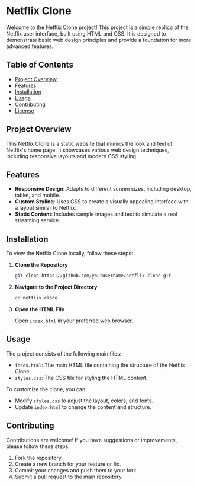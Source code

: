 # Netflix Clone

Welcome to the Netflix Clone project! This project is a simple replica of the Netflix user interface, built using HTML and CSS. It is designed to demonstrate basic web design principles and provide a foundation for more advanced features.

## Table of Contents

- [Project Overview](#project-overview)
- [Features](#features)
- [Installation](#installation)
- [Usage](#usage)
- [Contributing](#contributing)
- [License](#license)

## Project Overview

This Netflix Clone is a static website that mimics the look and feel of Netflix's home page. It showcases various web design techniques, including responsive layouts and modern CSS styling.

## Features

- **Responsive Design**: Adapts to different screen sizes, including desktop, tablet, and mobile.
- **Custom Styling**: Uses CSS to create a visually appealing interface with a layout similar to Netflix.
- **Static Content**: Includes sample images and text to simulate a real streaming service.

## Installation

To view the Netflix Clone locally, follow these steps:

1. **Clone the Repository**

   ```bash
   git clone https://github.com/yourusername/netflix-clone.git
   ```

2. **Navigate to the Project Directory**

   ```bash
   cd netflix-clone
   ```

3. **Open the HTML File**

   Open `index.html` in your preferred web browser.

## Usage

The project consists of the following main files:

- `index.html`: The main HTML file containing the structure of the Netflix Clone.
- `styles.css`: The CSS file for styling the HTML content.

To customize the clone, you can:

- Modify `styles.css` to adjust the layout, colors, and fonts.
- Update `index.html` to change the content and structure.

## Contributing

Contributions are welcome! If you have suggestions or improvements, please follow these steps:

1. Fork the repository.
2. Create a new branch for your feature or fix.
3. Commit your changes and push them to your fork.
4. Submit a pull request to the main repository.



